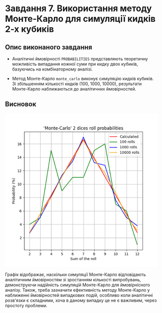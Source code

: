 # Завдання 7. Використання методу Монте-Карло для симуляції кидків 2-х кубиків

## Опис виконаного завдання

- Аналітичні ймовірності `PROBABILITIES` представляють теоретичну можливість випадання кожної суми при кидку двох кубиків, базуючись на комбінаторному аналізі.

- Метод Монте-Карло `monte_carlo` виконує симуляцію кидків кубиків. Зі збільшенням кількості кидків (100, 1000, 10000), результати Монте-Карло наближаються до аналітичних ймовірностей.

## Висновок

![Графічне порівняння аналітичних імовірностей та симуляцій за методом Монте-Карло](image.png)

Графік відображає, наскільки симуляції Монте-Карло відповідають аналітичним ймовірностям зі зростанням кількості випробувань, демонструючи надійність симуляцій Монте-Карло для ймовірнісного аналізу. Також, треба зазначити ефективність методу Монте-Карло у наближенні ймовірностей випадкових подій, особливо коли аналітичні розв'язки є складними, хоча в даному випадку це не є важливим, через простоту проблеми.